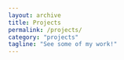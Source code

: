 ```yaml
---
layout: archive
title: Projects
permalink: /projects/
category: "projects"
tagline: "See some of my work!"
---
```

